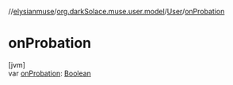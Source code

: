//[elysianmuse](../../../index.md)/[org.darkSolace.muse.user.model](../index.md)/[User](index.md)/[onProbation](on-probation.md)

# onProbation

[jvm]\
var [onProbation](on-probation.md): [Boolean](https://kotlinlang.org/api/latest/jvm/stdlib/kotlin/-boolean/index.html)
